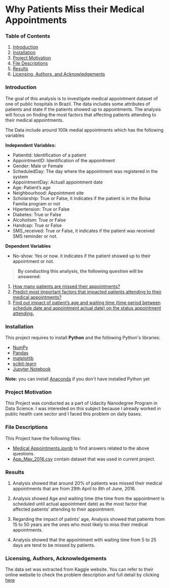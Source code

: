 # Why Patients Miss their Medical Appointments

### Table of Contents

1. [Introduction](#introduction)
2. [Installation](#installation)
3. [Project Motivation](#motivation)
4. [File Descriptions](#files)
5. [Results](#results)
6. [Licensing, Authors, and Acknowledgements](#licensing)




### Introduction <a name="introduction"></a>

  The goal of this analysis is to investigate medical appointment dataset of one of public hospitals in Brazil. The data includes some attributes of patients and state if the patients showed up to appointments. The analysis will focus on finding the most factors that affecting patients attending to their medical appointments.


The Data include around 100k medial appointments which has the following variables

**Independent Variables:**

- PatientId: Identification of a patient
- AppointmentID: Identification of the appointment
- Gender: Male or Female
- ScheduledDay: The day where the appointment was registered in the system
- AppointmentDay: Actuall appointment date
- Age: Patient’s age
- Neighbourhood: Appointment site
- Scholarship: True or False, it indicates if the patient is in the Bolsa Familia program or not
- Hipertension: True or False
- Diabetes: True or False
- Alcoholism: True or False
- Handcap: True or False
- SMS_received: True or False, it indicates if the patient was received SMS reminder or not.

**Dependent Variables**

- No-show: Yes or now. it indicates if the patient showed up to their appointment or not.




> **By conducting this analysis, the following question will be answered:**

1. [How many patients are missed their appointments?](#q1)
1. [Predict most important factors that impacted patients attending to their medical appointments?](#q2)
1. [Find out impact of patient’s age and waiting time (time period between schedule date and appointment actual date) on the status appointment attending.](#q3)




### Installation <a name="installation"></a>

This project requires to install **Python** and the following Python's libraries:

- [NumPy](http://www.numpy.org/)
- [Pandas](http://pandas.pydata.org/)
- [matplotlib](http://matplotlib.org/)
- [scikit-learn](http://scikit-learn.org/stable/)
- [Jupyter Notebook](http://ipython.org/notebook.html)

**Note:** you can install [Anaconda](http://continuum.io/downloads) if you don't have installed Python yet



### Project Motivation <a name="motivation"></a>

This Project was conducted as a part of Udacity Nanodegree Program in Data Science. I was interested on this subject because I already worked in public health care sector and I faced this problem on daily bases.


### File Descriptions <a name="files"></a>

This Project have the following files:

- [Medical Appointments.ipynb](https://github.com/ajmidana/Udacity_BlogProject/blob/master/Medical%20Appointments.ipynb) to find answers related to the above questions.
- [App_May_2016.csv](https://github.com/ajmidana/Udacity_BlogProject/blob/master/App_May_2016.csv) contain dataset that was used in current project.





### Results <a name="results"></a>
1. Analysis showed that around 20% of patients was missed their medical appointments that are from 29th April to 8th of June, 2016.<a name="q1"></a>

2. Analysis showed Age and waiting time (the time from the appointment is scheduled until actual appointment date) as the most factor that affected patients’ attending to their appointment.<a name="q2"></a>

3. Regarding the impact of patints’ age, Analysis showed that patients from 15 to 50 years are the ones who most likely to miss their medical appointments.<a name="q3"></a>

4. Analysis showed that the appointment with waiting time from 5 to 25 days are tend to be missed by patients.



### Licensing, Authors, Acknowledgements <a name="licensing"></a>

The data set was extracted from Kaggle website. You can refer to their online website to check the problem description and full detail by clicking [here](https://www.kaggle.com/joniarroba/noshowappointments/home)
